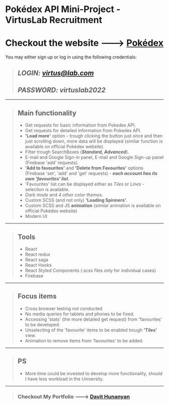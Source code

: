 # Pokédex API Mini-Project - VirtusLab Recruitment

# Checkout the website ---> [Pokédex](https://www.dhunanyan.com/pokedex)
You may either sign up or log in using the following credentials:
>## ***LOGIN: virtus@lab.com***     
>## ***PASSWORD: virtuslab2022***

---

> ## Main functionality
> - Get requests for basic information from Pokedex API.
> - Get requests for detailed information from Pokedex API.
> - **'Load more'** option - trough clicking the button just once and then just scrolling down, more data will be displayed (similar function is available on official Pokédex website).
> - Filter trough SearchBoxes (***Standard, Advanced***).
> - E-mail and Google Sign-in panel, E-mail and Google Sign-up panel (Firebase 'add' requests).
> - **'Add to favourites'** and **'Delete from Favourites'** options (Firebase 'set', 'add' and 'get' requests) - ***each account has its own 'favourites' list***.
> - 'Favourites' list can be displayed either as *Tiles* or *Lines* - selection is available.
> - *Dark mode* and *4 other color themes*.
> - Custom SCSS (and not only) **'Loading Spinners'**.
> - Custom SCSS and JS **animation** (similar animation is available on official Pokédex website)
> - Modern UI

---

> ## Tools
> - React
> - React redux
> - React saga
> - React Hooks
> - React Styled Components (.scss files only for individual cases)
> - Firebase

---

> ## Focus items
> - Cross browser testing not conducted
> - No media queries for tablets and phones to be fixed.
> - Accessing 'stats' (the more detailed get request) from 'favourites' to be developed.
> - Unselecting of the 'favourite' items to be enabled trough **'Tiles'** view.
> - Animation to remove items from 'favourites' to be added.

---

> ## PS
> - More time could be invested to develop more functionality, should I have less workload in the University.

---

> ### Checkout My Portfolio ---> [Davit Hunanyan](https://www.dhunanyan.com/)
